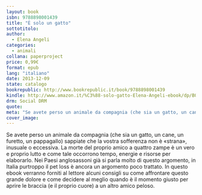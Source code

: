 ```yaml
---
layout: book
isbn: 9788898001439
title: "È solo un gatto"
sottotitolo:
author:
  - Elena Angeli
categories:
  - animali
collana: paperproject
price: 0,99€
format: epub
lang: "italiano"
date: 2013-12-09
state: catalogo
bookrepublic: http://www.bookrepublic.it/book/9788898001439
kindle: http://www.amazon.it/%C3%88-solo-gatto-Elena-Angeli-ebook/dp/B00H79N658/
drm: Social DRM
quote: 
meta: "Se avete perso un animale da compagnia (che sia un gatto, un cane, un furetto, un pappagallo) sappiate che la vostra sofferenza non è «strana», inusuale o eccessiva"
cover_image:
---
```


Se avete perso un animale da compagnia (che sia un gatto, un cane, un furetto, un pappagallo) sappiate che la vostra sofferenza non è «strana», inusuale o eccessiva. La morte del proprio amico a quattro zampe è un vero e proprio lutto e come tale occorrono tempo, energie e risorse per elaborarlo. Nei Paesi anglosassoni già si parla molto di questo argomento, in Italia purtroppo il pet loss è ancora un argomento poco trattato. In questo ebook verranno forniti al lettore alcuni consigli su come affrontare questo grande dolore e come decidere al meglio quando è il momento giusto per aprire le braccia (e il proprio cuore) a un altro amico peloso.